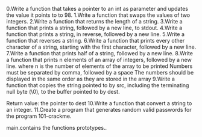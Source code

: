 0.Write a function that takes a pointer to an int as parameter and updates the value it points to to 98.
1.Write a function that swaps the values of two integers.
2.Write a function that returns the length of a string.
3.Write a function that prints a string, followed by a new line, to stdout.
4.Write a function that prints a string, in reverse, followed by a new line.
5.Write a function that reverses a string.
6.Write a function that prints every other character of a string, starting with the first character, followed by a new line.
7.Write a function that prints half of a string, followed by a new line.
8.Write a function that prints n elements of an array of integers, followed by a new line.
    where n is the number of elements of the array to be printed
Numbers must be separated by comma, followed by a space
The numbers should be displayed in the same order as they are stored in the array
9.Write a function that copies the string pointed to by src, including the terminating null byte (\0), to the buffer pointed to by dest.

Return value: the pointer to dest
10.Write a function that convert a string to an integer.
11.Create a program that generates random valid passwords for the program 101-crackme.

main.contains the functions prototypes..

